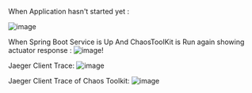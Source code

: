 
When Application hasn't started yet :

![image](https://user-images.githubusercontent.com/50335583/135647747-3fbf0500-e3f3-407e-9f65-c59f9be1e07e.png)

When Spring Boot Service is Up And ChaosToolKit is Run again showing actuator response : 
![image](https://user-images.githubusercontent.com/50335583/135648048-ed4303f6-6dcd-4fa2-b08f-8de75188a6c6.png)!


Jaeger Client Trace: 
![image](https://user-images.githubusercontent.com/50335583/135653683-d11997cd-2310-470a-a5b2-1398d95cf8f8.png)

Jaeger Client Trace of Chaos Toolkit: 
![image](https://user-images.githubusercontent.com/50335583/136688752-e7d200bf-e3a6-4591-ae48-b34099efafcf.png)





